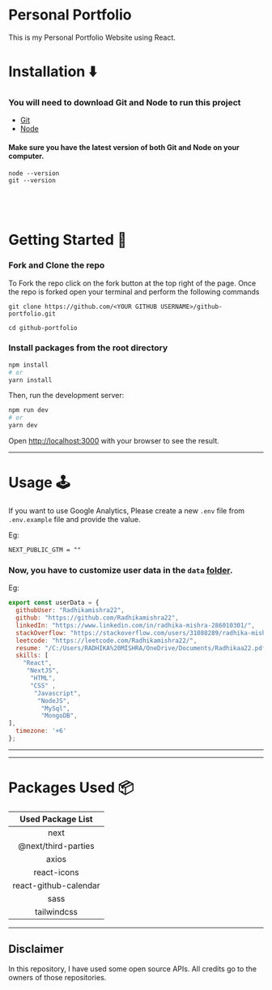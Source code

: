 # Personal Portfolio
This is my Personal Portfolio Website using React.

# Installation :arrow_down:

### You will need to download Git and Node to run this project

- [Git](https://git-scm.com/downloads)
- [Node](https://nodejs.org/en/download/)

#### Make sure you have the latest version of both Git and Node on your computer.

```
node --version
git --version
```

## <br />

# Getting Started :dart:

### Fork and Clone the repo

To Fork the repo click on the fork button at the top right of the page. Once the repo is forked open your terminal and perform the following commands

```
git clone https://github.com/<YOUR GITHUB USERNAME>/github-portfolio.git

cd github-portfolio
```

### Install packages from the root directory

```bash
npm install
# or
yarn install
```

Then, run the development server:

```bash
npm run dev
# or
yarn dev
```

Open [http://localhost:3000](http://localhost:3000) with your browser to see the result.

---

# Usage :joystick:

If you want to use Google Analytics, Please create a new `.env` file from `.env.example` file and provide the value.

Eg:

```env
NEXT_PUBLIC_GTM = ""
```

### Now, you have to customize user data in the `data` [folder](https://github.com/Radhikamishra22/personal-portfolio/tree/main/data).

Eg:

```javascript
export const userData = {
  githubUser: "Radhikamishra22",
  github: "https://github.com/Radhikamishra22",
  linkedIn: "https://www.linkedin.com/in/radhika-mishra-286010301/",
  stackOverflow: "https://stackoverflow.com/users/31088289/radhika-mishra",
  leetcode: "https://leetcode.com/Radhikamishra22/",
  resume: "/C:/Users/RADHIKA%20MISHRA/OneDrive/Documents/Radhikaa22.pdf",
  skills: [
    "React",
     "NextJS",
      "HTML",
      "CSS" ,
       "Javascript",
        "NodeJS",
         "MySql",
         "MongoDB",
],
  timezone: '+6'
};
```

---

---

# Packages Used :package:

|   Used Package List   |
| :-------------------: |
|         next          |
|  @next/third-parties  |
|         axios         |
|      react-icons      |
| react-github-calendar |
|         sass          |
|      tailwindcss      |

---

## Disclaimer

In this repository, I have used some open source APIs. All credits go to the owners of those repositories.
